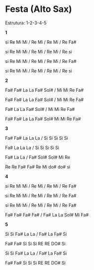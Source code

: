 # Festa (Alto Sax)

Estrutura: 1-2-3-4-5

**1**

si Re Mi Mi / Re Mi / Re Mi / Re Fa#

si Re Mi Mi / Re Mi / Re Mi / Re si

si Re Mi Mi / Re Mi / Re Mi / Re Fa#

si Re Mi Mi / Re Mi / Re Mi / Re si

**2**

Fa# Fa# La La Fa# Sol# / Mi Mi Re Fa#

Fa# Fa# La La Fa# Sol# / Mi Mi Re Fa#

Fa# La La Fa# Sol# / Mi Mi Re Fa#

Fa# Fa# La La Fa# Sol# Mi Mi Re Fa#

**3**

Fa# Fa# La La La / Si Si Si Si Si

Fa# La La La / Si Si Si Si Si

Fa# La La / Fa# Sol# Sol# Mi Re

Re Re Fa# Fa# Re Mi do# do# si

**4**

si Re Mi Mi / Re Mi / Re Mi / Re Fa#

si Re Mi Mi / Re Mi / Re Mi / Re Fa#

si Re Mi Mi / Re Mi / Re Mi / Re Fa#

Fa# Fa# Fa# Fa# / Fa# La La Sol# Mi Fa#

**5**

Si Si Fa# La La / Fa# La Fa# Si

Fa# Fa# Si Si Si RE RE DO# Si

Si Si Fa# La La / Fa# La Fa# Si

Fa# Fa# Si Si Si RE RE DO# Si